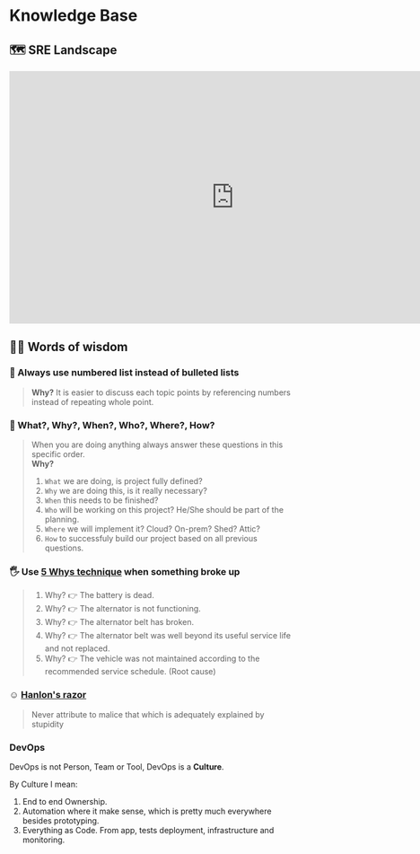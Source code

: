 # Knowledge Base

## 🗺 SRE Landscape 

<iframe style="border:none" width="800" height="450" src="https://whimsical.com/embed/S27xr53MPM8T8TEcd6tD8G"></iframe>

## 👴🏻 Words of wisdom 

### 📝 Always use numbered list instead of bulleted lists

> **Why?** It is easier to discuss each topic points by referencing numbers instead of repeating whole point.

### 🔮 What?, Why?, When?, Who?, Where?, How?

> When you are doing anything always answer these questions in this specific order.  
> **Why?**  
> 1. `What` we are doing, is project fully defined?  
> 2. `Why` we are doing this, is it really necessary?  
> 3. `When` this needs to be finished?  
> 4. `Who` will be working on this project? He/She should be part of the planning.  
> 5. `Where` we will implement it? Cloud? On-prem? Shed? Attic?  
> 6. `How` to successfuly build our project based on all previous questions.

### 🖐 Use [5 Whys technique](https://en.wikipedia.org/wiki/Five_whys) when something broke up

> 1. Why? 👉 The battery is dead.
> 2. Why? 👉 The alternator is not functioning.
> 3. Why? 👉 The alternator belt has broken.
> 4. Why? 👉 The alternator belt was well beyond its useful service life and not replaced.
> 5. Why? 👉 The vehicle was not maintained according to the recommended service schedule. (Root cause)

### ☺️ [Hanlon's razor](https://en.wikipedia.org/wiki/Hanlon%27s_razor)

> Never attribute to malice that which is adequately explained by stupidity

### DevOps

DevOps is not Person, Team or Tool, DevOps is a **Culture**.

By Culture I mean:

1. End to end Ownership.
2. Automation where it make sense, which is pretty much everywhere besides prototyping.
3. Everything as Code. From app, tests deployment, infrastructure and monitoring.
